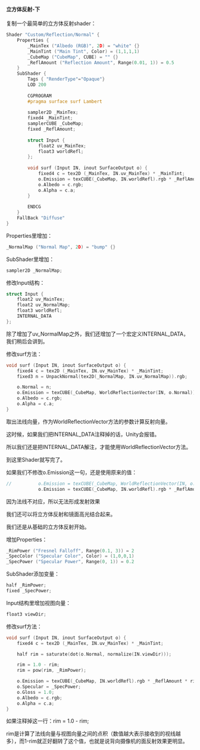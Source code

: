 #### 立方体反射-下

复制一个最简单的立方体反射shader：

```c++
Shader "Custom/Reflection/Normal" {
	Properties {
		_MainTex ("Albedo (RGB)", 2D) = "white" {}
		_MainTint ("Main Tint", Color) = (1,1,1,1)
		_CubeMap ("CubeMap", CUBE) = "" {}
		_ReflAmount ("Reflection Amount", Range(0.01, 1)) = 0.5
	}
	SubShader {
		Tags { "RenderType"="Opaque"}
		LOD 200
		
		CGPROGRAM
		#pragma surface surf Lambert
 
		sampler2D _MainTex;
		fixed4 _MainTint;
		samplerCUBE _CubeMap;
		fixed _ReflAmount;
 
		struct Input {
			float2 uv_MainTex;
			float3 worldRefl;
		};
 
		void surf (Input IN, inout SurfaceOutput o) {
			fixed4 c = tex2D (_MainTex, IN.uv_MainTex) * _MainTint;
			o.Emission = texCUBE(_CubeMap, IN.worldRefl).rgb * _ReflAmount;
			o.Albedo = c.rgb;
			o.Alpha = c.a;
		}
 
		ENDCG
	}
	FallBack "Diffuse"
}
```

Properties里增加：

```c++
_NormalMap ("Normal Map", 2D) = "bump" {}
```

SubShader里增加：

```c++
sampler2D _NormalMap;
```

修改Input结构：

```c++
struct Input {
    float2 uv_MainTex;
    float2 uv_NormalMap;
    float3 worldRefl;
    INTERNAL_DATA
};
```

除了增加了uv_NormalMap之外，我们还增加了一个宏定义INTERNAL_DATA，我们稍后会讲到。

修改surf方法：

```c++
void surf (Input IN, inout SurfaceOutput o) {
    fixed4 c = tex2D (_MainTex, IN.uv_MainTex) * _MainTint;
    fixed3 n = UnpackNormal(tex2D(_NormalMap, IN.uv_NormalMap)).rgb;

    o.Normal = n;
    o.Emission = texCUBE(_CubeMap, WorldReflectionVector(IN, o.Normal)).rgb * _ReflAmount;
    o.Albedo = c.rgb;
    o.Alpha = c.a;
}
```

取出法线向量，作为WorldReflectionVector方法的参数计算反射向量。

这时候，如果我们把INTERNAL_DATA注释掉的话，Unity会报错。

所以我们还是把INTERNAL_DATA解注，才能使用WorldReflectionVector方法。

到这里Shader就写完了。

如果我们不修改o.Emission这一句，还是使用原来的值：

```c++
//			o.Emission = texCUBE(_CubeMap, WorldReflectionVector(IN, o.Normal)).rgb * _ReflAmount;
			o.Emission = texCUBE(_CubeMap, IN.worldRefl).rgb * _ReflAmount;
```

因为法线不对应，所以无法形成发射效果



我们还可以将立方体反射和镜面高光结合起来。

我们还是从基础的立方体反射开始。

增加Properties：

```c++
_RimPower ("Fresnel Falloff", Range(0.1, 3)) = 2
_SpecColor ("Specular Color", Color) = (1,0,0,1)
_SpecPower ("Specular Power", Range(0, 1)) = 0.2
```

SubShader添加变量：

```c++
half _RimPower;
fixed _SpecPower;
```

Input结构里增加视图向量：

```c++
float3 viewDir;
```

修改surf方法：

```c++
void surf (Input IN, inout SurfaceOutput o) {
    fixed4 c = tex2D (_MainTex, IN.uv_MainTex) * _MainTint;

    half rim = saturate(dot(o.Normal, normalize(IN.viewDir)));

    rim = 1.0 - rim;
    rim = pow(rim, _RimPower);

    o.Emission = texCUBE(_CubeMap, IN.worldRefl).rgb * _ReflAmount * rim;
    o.Specular = _SpecPower;
    o.Gloss = 1.0;
    o.Albedo = c.rgb;
    o.Alpha = c.a;
}
```

如果注释掉这一行：rim = 1.0 - rim;

rim是计算了法线向量与视图向量之间的点积（数值越大表示接收到的视线越多），而1-rim就正好翻转了这个值，也就是说背向摄像机的面反射效果更明显。